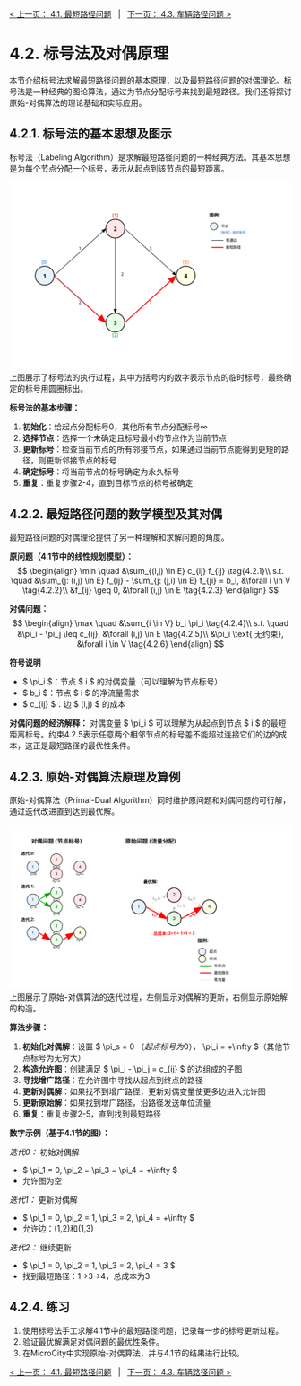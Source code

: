 [< 上一页： 4.1. 最短路径问题](chapter4/4.1.shortest_path.md)  &nbsp; |  &nbsp;  [下一页： 4.3. 车辆路径问题 >](chapter4/4.3.vehicle_routing.md)

# 4.2. 标号法及对偶原理
本节介绍标号法求解最短路径问题的基本原理，以及最短路径问题的对偶理论。标号法是一种经典的图论算法，通过为节点分配标号来找到最短路径。我们还将探讨原始-对偶算法的理论基础和实际应用。

## 4.2.1. 标号法的基本思想及图示
标号法（Labeling Algorithm）是求解最短路径问题的一种经典方法。其基本思想是为每个节点分配一个标号，表示从起点到该节点的最短距离。

<img src="../img/4.2.1.labeling.svg" width="600"><br>
上图展示了标号法的执行过程，其中方括号内的数字表示节点的临时标号，最终确定的标号用圆圈标出。

**标号法的基本步骤：**
1. **初始化**：给起点分配标号0，其他所有节点分配标号∞
2. **选择节点**：选择一个未确定且标号最小的节点作为当前节点
3. **更新标号**：检查当前节点的所有邻接节点，如果通过当前节点能得到更短的路径，则更新邻接节点的标号
4. **确定标号**：将当前节点的标号确定为永久标号
5. **重复**：重复步骤2-4，直到目标节点的标号被确定

## 4.2.2. 最短路径问题的数学模型及其对偶
最短路径问题的对偶理论提供了另一种理解和求解问题的角度。

**原问题（4.1节中的线性规划模型）：**
$$
\begin{align}
\min \quad &\sum_{(i,j) \in E} c_{ij} f_{ij} \tag{4.2.1}\\
s.t. \quad &\sum_{j: (i,j) \in E} f_{ij} - \sum_{j: (j,i) \in E} f_{ji} = b_i, &\forall i \in V \tag{4.2.2}\\
&f_{ij} \geq 0, &\forall (i,j) \in E \tag{4.2.3}
\end{align}
$$

**对偶问题：**
$$
\begin{align}
\max \quad &\sum_{i \in V} b_i \pi_i \tag{4.2.4}\\
s.t. \quad &\pi_i - \pi_j \leq c_{ij}, &\forall (i,j) \in E \tag{4.2.5}\\
&\pi_i \text{ 无约束}, &\forall i \in V \tag{4.2.6}
\end{align}
$$

**符号说明**
- $ \pi_i $：节点 $ i $ 的对偶变量（可以理解为节点标号）
- $ b_i $：节点 $ i $ 的净流量需求
- $ c_{ij} $：边 $ (i,j) $ 的成本

**对偶问题的经济解释：**
对偶变量 $ \pi_i $ 可以理解为从起点到节点 $ i $ 的最短距离标号。约束4.2.5表示任意两个相邻节点的标号差不能超过连接它们的边的成本，这正是最短路径的最优性条件。

## 4.2.3. 原始-对偶算法原理及算例
原始-对偶算法（Primal-Dual Algorithm）同时维护原问题和对偶问题的可行解，通过迭代改进直到达到最优解。

<img src="../img/4.2.3.primal_dual.svg" width="600"><br>
上图展示了原始-对偶算法的迭代过程，左侧显示对偶解的更新，右侧显示原始解的构造。

**算法步骤：**
1. **初始化对偶解**：设置 $ \pi_s = 0 $（起点标号为0），$ \pi_i = +\infty $（其他节点标号为无穷大）
2. **构造允许图**：创建满足 $ \pi_i - \pi_j = c_{ij} $ 的边组成的子图
3. **寻找增广路径**：在允许图中寻找从起点到终点的路径
4. **更新对偶解**：如果找不到增广路径，更新对偶变量使更多边进入允许图
5. **更新原始解**：如果找到增广路径，沿路径发送单位流量
6. **重复**：重复步骤2-5，直到找到最短路径

**数字示例（基于4.1节的图）：**

*迭代0：* 初始对偶解
- $ \pi_1 = 0, \pi_2 = \pi_3 = \pi_4 = +\infty $
- 允许图为空

*迭代1：* 更新对偶解
- $ \pi_1 = 0, \pi_2 = 1, \pi_3 = 2, \pi_4 = +\infty $
- 允许边：(1,2)和(1,3)

*迭代2：* 继续更新
- $ \pi_1 = 0, \pi_2 = 1, \pi_3 = 2, \pi_4 = 3 $
- 找到最短路径：1→3→4，总成本为3

## 4.2.4. 练习
1. 使用标号法手工求解4.1节中的最短路径问题，记录每一步的标号更新过程。
2. 验证最优解满足对偶问题的最优性条件。
3. 在MicroCity中实现原始-对偶算法，并与4.1节的结果进行比较。

[< 上一页： 4.1. 最短路径问题](chapter4/4.1.shortest_path.md)  &nbsp; |  &nbsp;  [下一页： 4.3. 车辆路径问题 >](chapter4/4.3.vehicle_routing.md)
